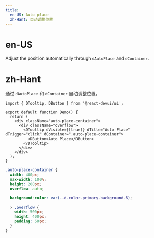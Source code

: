 ```yaml
---
title:
  en-US: Auto place
  zh-Hant: 自动调整位置
---
```


# en-US

Adjust the position automatically through `dAutoPlace` and `dContainer`.

# zh-Hant

通过 `dAutoPlace` 和 `dContainer` 自动调整位置。

```tsx
import { DTooltip, DButton } from '@react-devui/ui';

export default function Demo() {
  return (
    <div className="auto-place-container">
      <div className="overflow">
        <DTooltip dVisible={[true]} dTitle="Auto Place" dTrigger="click" dContainer=".auto-place-container">
          <DButton>Auto Place</DButton>
        </DTooltip>
      </div>
    </div>
  );
}
```

```scss
.auto-place-container {
  width: 400px;
  max-width: 100%;
  height: 200px;
  overflow: auto;

  background-color: var(--d-color-primary-background-6);

  > .overflow {
    width: 500px;
    height: 400px;
    padding: 60px;
  }
}
```
